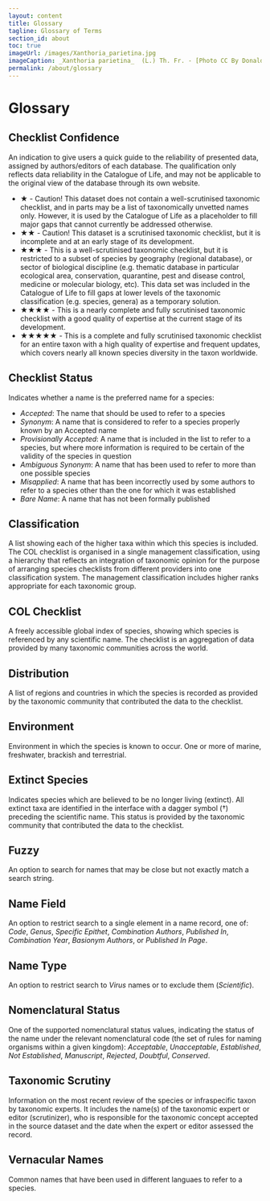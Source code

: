 ```yaml
---
layout: content
title: Glossary
tagline: Glossary of Terms
section_id: about
toc: true
imageUrl: /images/Xanthoria_parietina.jpg
imageCaption: _Xanthoria parietina_  (L.) Th. Fr. - [Photo CC By Donald Hobern](https://www.flickr.com/photos/dhobern/35565323443)
permalink: /about/glossary
---
```

# Glossary

## Checklist Confidence
An indication to give users a quick guide to the reliability of presented data, assigned by authors/editors of each database. The qualification only reflects data reliability in the Catalogue of Life, and may not be applicable to the original view of the database through its own website.

* ★ - Caution! This dataset does not contain a well-scrutinised taxonomic checklist, and in parts may be a list of taxonomically unvetted names only. However, it is used by the Catalogue of Life as a placeholder to fill major gaps that cannot currently be addressed otherwise. 
* ★★ - Caution! This dataset is a scrutinised taxonomic checklist, but it is incomplete and at an early stage of its development.
* ★★★ - This is a well-scrutinised taxonomic checklist, but it is restricted to a subset of species by geography (regional database), or sector of biological discipline (e.g. thematic database in particular ecological area, conservation, quarantine, pest and disease control, medicine or molecular biology, etc). This data set was included in the Catalogue of Life to fill gaps at lower levels of the taxonomic classification (e.g. species, genera) as a temporary solution.
* ★★★★ - This is a nearly complete and fully scrutinised taxonomic checklist with a good quality of expertise at the current stage of its development.
* ★★★★★ - This is a complete and fully scrutinised taxonomic checklist for an entire taxon with a high quality of expertise and frequent updates, which covers nearly all known species diversity in the taxon worldwide.

## Checklist Status 
Indicates whether a name is the preferred name for a species:

* *Accepted*: The name that should be used to refer to a species
* *Synonym*: A name that is considered to refer to a species properly known by an Accepted name
* *Provisionally Accepted*: A name that is included in the list to refer to a species, but where more information is required to be certain of the validity of the species in question
* *Ambiguous Synonym*: A name that has been used to refer to more than one possible species
* *Misapplied*: A name that has been incorrectly used by some authors to refer to a species other than the one for which it was established
* *Bare Name*: A name that has not been formally published

## Classification
A list showing each of the higher taxa within which this species is included. The COL checklist is organised in a single management classification, using a hierarchy that reflects an integration of taxonomic opinion for the purpose of arranging species checklists from different providers into one classification system. The management classification includes higher ranks appropriate for each taxonomic group.

## COL Checklist
A freely accessible global index of species, showing which species is referenced by any scientific name. The checklist is an aggregation of data provided by many taxonomic communities across the world.

## Distribution
A list of regions and countries in which the species is recorded as provided by the taxonomic community that contributed the data to the checklist.

## Environment
Environment in which the species is known to occur. One or more of marine, freshwater, brackish and terrestrial.

## Extinct Species
Indicates species which are believed to be no longer living (extinct). All extinct taxa are identified in the interface with a dagger symbol (†) preceding the scientific name. This status is provided by the taxonomic community that contributed the data to the checklist.

## Fuzzy 
An option to search for names that may be close but not exactly match a search string.

## Name Field 
An option to restrict search to a single element in a name record, one of: *Code*, *Genus*, *Specific Epithet*, *Combination Authors*, *Published In*, *Combination Year*, *Basionym Authors*, or *Published In Page*.

## Name Type
An option to restrict search to *Virus* names or to exclude them (*Scientific*). 

## Nomenclatural Status
One of the supported nomenclatural status values, indicating the status of the name under the relevant nomenclatural code (the set of rules for naming organisms within a given kingdom): *Acceptable*, *Unacceptable*, *Established*, *Not Established*, *Manuscript*, *Rejected*, *Doubtful*, *Conserved*.

## Taxonomic Scrutiny
Information on the most recent review of the species or infraspecific taxon by taxonomic experts. It includes the name(s) of the taxonomic expert or editor (scrutinizer), who is responsible for the taxonomic concept accepted in the source dataset and the date when the expert or editor assessed the record. 

## Vernacular Names
Common names that have been used in different languaes to refer to a species.